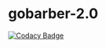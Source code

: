 # gobarber-2.0
[![Codacy Badge](https://api.codacy.com/project/badge/Grade/5ff7efbd40bc45098cae0566ad2ff1b2)](https://app.codacy.com/manual/leandrosoares6/gobarber-2.0?utm_source=github.com&utm_medium=referral&utm_content=leandrosoares6/gobarber-2.0&utm_campaign=Badge_Grade_Dashboard)